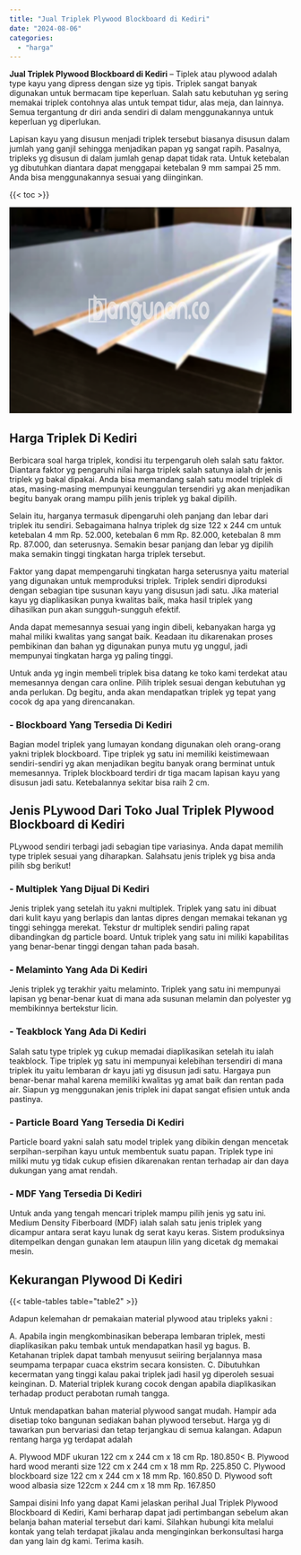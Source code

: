 ```yaml
---
title: "Jual Triplek Plywood Blockboard di Kediri"
date: "2024-08-06"
categories: 
  - "harga"
---
```


**Jual Triplek Plywood Blockboard di Kediri** – Tiplek atau plywood adalah type kayu yang dipress dengan size yg tipis. Triplek sangat banyak digunakan untuk bermacam tipe keperluan. Salah satu kebutuhan yg sering memakai triplek contohnya alas untuk tempat tidur, alas meja, dan lainnya. Semua tergantung dr diri anda sendiri di dalam menggunakannya untuk keperluan yg diperlukan.

Lapisan kayu yang disusun menjadi triplek tersebut biasanya disusun dalam jumlah yang ganjil sehingga menjadikan papan yg sangat rapih. Pasalnya, tripleks yg disusun di dalam jumlah genap dapat tidak rata. Untuk ketebalan yg dibutuhkan diantara dapat menggapai ketebalan 9 mm sampai 25 mm. Anda bisa menggunakannya sesuai yang diinginkan.

{{< toc >}}

![Jual Triplek Plywood Blockboard di Kediri](/images/jual-triplek-murah-19.png)

## Harga Triplek Di Kediri

Berbicara soal harga triplek, kondisi itu terpengaruh oleh salah satu faktor. Diantara faktor yg pengaruhi nilai harga triplek salah satunya ialah dr jenis triplek yg bakal dipakai. Anda bisa memandang salah satu model triplek di atas, masing-masing mempunyai keunggulan tersendiri yg akan menjadikan begitu banyak orang mampu pilih jenis triplek yg bakal dipilih.

Selain itu, harganya termasuk dipengaruhi oleh panjang dan lebar dari triplek itu sendiri. Sebagaimana halnya triplek dg size 122 x 244 cm untuk ketebalan 4 mm Rp. 52.000, ketebalan 6 mm Rp. 82.000, ketebalan 8 mm Rp. 87.000, dan seterusnya. Semakin besar panjang dan lebar yg dipilih maka semakin tinggi tingkatan harga triplek tersebut.

Faktor yang dapat mempengaruhi tingkatan harga seterusnya yaitu material yang digunakan untuk memproduksi triplek. Triplek sendiri diproduksi dengan sebagian tipe susunan kayu yang disusun jadi satu. Jika material kayu yg diaplikasikan punya kwalitas baik, maka hasil triplek yang dihasilkan pun akan sungguh-sungguh efektif.

Anda dapat memesannya sesuai yang ingin dibeli, kebanyakan harga yg mahal miliki kwalitas yang sangat baik. Keadaan itu dikarenakan proses pembikinan dan bahan yg digunakan punya mutu yg unggul, jadi mempunyai tingkatan harga yg paling tinggi.

Untuk anda yg ingin membeli triplek bisa datang ke toko kami terdekat atau memesannya dengan cara online. Pilih triplek sesuai dengan kebutuhan yg anda perlukan. Dg begitu, anda akan mendapatkan triplek yg tepat yang cocok dg apa yang direncanakan.

### \- Blockboard Yang Tersedia Di Kediri

Bagian model triplek yang lumayan kondang digunakan oleh orang-orang yakni triplek blockboard. Tipe triplek yg satu ini memiliki keistimewaan sendiri-sendiri yg akan menjadikan begitu banyak orang berminat untuk memesannya. Triplek blockboard terdiri dr tiga macam lapisan kayu yang disusun jadi satu. Ketebalannya sekitar bisa raih 2 cm.

## Jenis PLywood Dari Toko Jual Triplek Plywood Blockboard di Kediri

PLywood sendiri terbagi jadi sebagian tipe variasinya. Anda dapat memilih type triplek sesuai yang diharapkan. Salahsatu jenis triplek yg bisa anda pilih sbg berikut!

### \- Multiplek Yang Dijual Di Kediri

Jenis triplek yang setelah itu yakni multiplek. Triplek yang satu ini dibuat dari kulit kayu yang berlapis dan lantas dipres dengan memakai tekanan yg tinggi sehingga merekat. Tekstur dr multiplek sendiri paling rapat dibandingkan dg particle board. Untuk triplek yang satu ini miliki kapabilitas yang benar-benar tinggi dengan tahan pada basah.

### \- Melaminto Yang Ada Di Kediri

Jenis triplek yg terakhir yaitu melaminto. Triplek yang satu ini mempunyai lapisan yg benar-benar kuat di mana ada susunan melamin dan polyester yg membikinnya bertekstur licin.

### \- Teakblock Yang Ada Di Kediri

Salah satu type triplek yg cukup memadai diaplikasikan setelah itu ialah teakblock. Tipe triplek yg satu ini mempunyai kelebihan tersendiri di mana triplek itu yaitu lembaran dr kayu jati yg disusun jadi satu. Hargaya pun benar-benar mahal karena memiliki kwalitas yg amat baik dan rentan pada air. Siapun yg menggunakan jenis triplek ini dapat sangat efisien untuk anda pastinya.

### \- Particle Board Yang Tersedia Di Kediri

Particle board yakni salah satu model triplek yang dibikin dengan mencetak serpihan-serpihan kayu untuk membentuk suatu papan. Triplek type ini miliki mutu yg tidak cukup efisien dikarenakan rentan terhadap air dan daya dukungan yang amat rendah.

### \- MDF Yang Tersedia Di Kediri

Untuk anda yang tengah mencari triplek mampu pilih jenis yg satu ini. Medium Density Fiberboard (MDF) ialah salah satu jenis triplek yang dicampur antara serat kayu lunak dg serat kayu keras. Sistem produksinya ditempelkan dengan gunakan lem ataupun lilin yang dicetak dg memakai mesin.

## Kekurangan Plywood Di Kediri

{{< table-tables table="table2" >}}

Adapun kelemahan dr pemakaian material plywood atau tripleks yakni :

A. Apabila ingin mengkombinasikan beberapa lembaran triplek, mesti diaplikasikan paku tembak untuk mendapatkan hasil yg bagus. B. Ketahanan triplek dapat tambah menyusut seiiring berjalannya masa seumpama terpapar cuaca ekstrim secara konsisten. C. Dibutuhkan kecermatan yang tinggi kalau pakai triplek jadi hasil yg diperoleh sesuai keinginan. D. Material triplek kurang cocok dengan apabila diaplikasikan terhadap product perabotan rumah tangga.

Untuk mendapatkan bahan material plywood sangat mudah. Hampir ada disetiap toko bangunan sediakan bahan plywood tersebut. Harga yg di tawarkan pun bervariasi dan tetap terjangkau di semua kalangan. Adapun rentang harga yg terdapat adalah

A. Plywood MDF ukuran 122 cm x 244 cm x 18 cm Rp. 180.850< B. Plywood hard wood meranti size 122 cm x 244 cm x 18 mm Rp. 225.850 C. Plywood blockboard size 122 cm x 244 cm x 18 mm Rp. 160.850 D. Plywood soft wood albasia size 122cm x 244 cm x 18 mm Rp. 167.850

Sampai disini Info yang dapat Kami jelaskan perihal Jual Triplek Plywood Blockboard di Kediri, Kami berharap dapat jadi pertimbangan sebelum akan belanja bahan material tersebut dari kami. Silahkan hubungi kita melalui kontak yang telah terdapat jikalau anda menginginkan berkonsultasi harga dan yang lain dg kami. Terima kasih.
